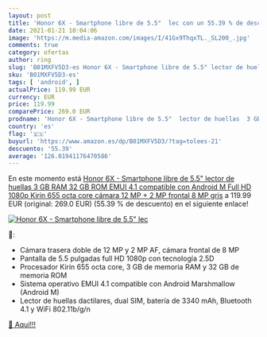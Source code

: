 ```yaml
---
layout: post
title: 'Honor 6X - Smartphone libre de 5.5"  lec con un 55.39 % de descuento'
date: 2021-01-21 10:04:06
image: 'https://m.media-amazon.com/images/I/41Gx9ThqxTL._SL200_.jpg'
comments: true
category: ofertas
author: ring
slug: 'B01MXFV5D3-es Honor 6X - Smartphone libre de 5.5" lector de huellas 3 GB...'
sku: 'B01MXFV5D3-es'
tags: [ 'android', ]
actualPrice: 119.99 EUR
currency: EUR
price: 119.99
comparePrice: 269.0 EUR
prodname: 'Honor 6X - Smartphone libre de 5.5"  lector de huellas  3 GB RAM  32 GB ROM  EMUI 4.1 compatible con Android M  Full HD 1080p  Kirin 655 octa core  cámara 12 MP + 2 MP  frontal 8 MP   gris'
country: 'es'
flag: '🇪🇸'
buyurl: 'https://www.amazon.es/dp/B01MXFV5D3/?tag=tolees-21'
descuento: '55.39'
average: '126.01941176470586'
---
```


En este momento está [Honor 6X - Smartphone libre de 5.5"  lector de huellas  3 GB RAM  32 GB ROM  EMUI 4.1 compatible con Android M  Full HD 1080p  Kirin 655 octa core  cámara 12 MP + 2 MP  frontal 8 MP   gris](https://www.amazon.es/dp/B01MXFV5D3/?tag=tolees-21) a 119.99 EUR (original: 269.0 EUR) (55.39 %  de descuento) en el siguiente enlace!

[![Honor 6X - Smartphone libre de 5.5"  lec](https://m.media-amazon.com/images/I/41Gx9ThqxTL._SL200_.jpg)](https://www.amazon.es/dp/B01MXFV5D3/?tag=tolees-21)

🔎:

- Cámara trasera doble de 12 MP y 2 MP AF, cámara frontal de 8 MP
- Pantalla de 5.5 pulgadas full HD 1080p con tecnología 2.5D
- Procesador Kirin 655 octa core, 3 GB de memoria RAM y 32 GB de memoria ROM
- Sistema operativo EMUI 4.1 compatible con Android Marshmallow (Android M)
- Lector de huellas dactilares, dual SIM, batería de 3340 mAh, Bluetooth 4.1 y WiFi 802.11b/g/n

[🛒 Aquí!!!](https://www.amazon.es/dp/B01MXFV5D3/?tag=tolees-21)
